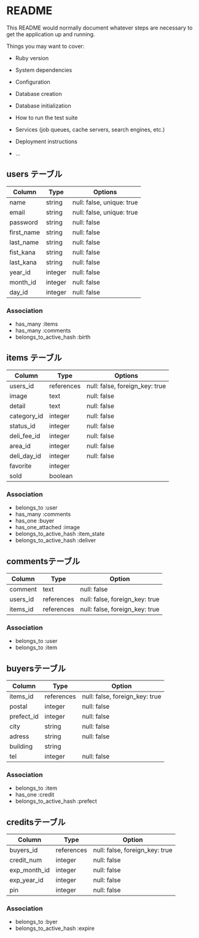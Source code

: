 # README

This README would normally document whatever steps are necessary to get the
application up and running.

Things you may want to cover:

* Ruby version

* System dependencies

* Configuration

* Database creation

* Database initialization

* How to run the test suite

* Services (job queues, cache servers, search engines, etc.)

* Deployment instructions

* ...


## users テーブル

| Column      | Type    | Options                        |
| ----------- | ------- | ------------------------------ |
| name        | string  | null: false, unique: true      |
| email       | string  | null: false, unique: true      |
| password    | string  | null: false                    |
| first_name  | string  | null: false                    |
| last_name   | string  | null: false                    |
| fist_kana   | string  | null: false                    |
| last_kana   | string  | null: false                    |
| year_id     | integer | null: false                    |
| month_id    | integer | null: false                    |
| day_id      | integer | null: false                    |

### Association

- has_many :items
- has_many :comments
- belongs_to_active_hash :birth

## items テーブル

| Column         | Type       | Options                        |
| -------------- | ---------- | ------------------------------ |
| users_id       | references | null: false, foreign_key: true |
| image          | text       | null: false                    |
| detail         | text       | null: false                    |
| category_id    | integer    | null: false                    |
| status_id      | integer    | null: false                    |
| deli_fee_id    | integer    | null: false                    |
| area_id        | integer    | null: false                    |
| deli_day_id    | integer    | null: false                    |
| favorite       | integer    |                                |
| sold           | boolean    |                                |

### Association

- belongs_to :user
- has_many :comments
- has_one :buyer
- has_one_attached :image
- belongs_to_active_hash :item_state
- belongs_to_active_hash :deliver

## commentsテーブル

| Column   | Type       | Option                         |
| -------- | ---------- | ------------------------------ |
| comment  | text       | null: false                    |
| users_id | references | null: false, foreign_key: true |
| items_id | references | null: false, foreign_key: true |

### Association

- belongs_to :user
- belongs_to :item

## buyersテーブル

| Column     | Type       | Option                         |
| ---------- | ---------- | ------------------------------ |
| items_id   | references | null: false, foreign_key: true |
| postal     | integer    | null: false                    |
| prefect_id | integer    | null: false                    |
| city       | string     | null: false                    |
| adress     | string     | null: false                    |
| building   | string     |                                |
| tel        | integer    | null: false                    |

### Association

- belongs_to :item
- has_one :credit
- belongs_to_active_hash :prefect

## creditsテーブル

| Column       | Type       | Option                         |
| ------------ | ---------- | ------------------------------ |
| buyers_id    | references | null: false, foreign_key: true |
| credit_num   | integer    | null: false                    |
| exp_month_id | integer    | null: false                    |
| exp_year_id  | integer    | null: false                    |
| pin          | integer    | null: false                    |

### Association

- belongs_to :byer
- belongs_to_active_hash :expire